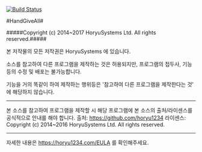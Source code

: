 [![Build Status](https://travis-ci.org/horyu1234/HandGiveAll-old.svg?branch=master)](https://travis-ci.org/horyu1234/HandGiveAll-old)

#HandGiveAll#

#####Copyright (c) 2014~2017 HoryuSystems Ltd. All rights reserved.#####

본 저작물의 모든 저작권은 HoryuSystems 에 있습니다.

소스를 참고하여 다른 프로그램을 제작하는 것은 허용되지만,
프로그램의 접두사, 기능등의 수정 및 배포는 불가능합니다.

기능을 거의 똑같이 하여 제작하는 행위등은 '참고하여 다른 프로그램을 제작한다는 것' 에 해당하지 않습니다.

---
본 소스를 참고하여 프로그램을 제작할 시 해당 프로그램에 본 소스의 출처/라이센스를 공식적으로 안내를 해야 합니다.
출처: https://github.com/horyu1234
라이센스: Copyright (c) 2014~2016 HoryuSystems Ltd. All rights reserved.

---
자세한 내용은 https://horyu1234.com/EULA 를 확인해주세요.
